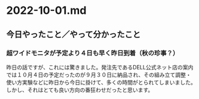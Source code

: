 # 2022-10-01.md

## 今日やったこと／やって分かったこと

### 超ワイドモニタが予定より４日も早く昨日到着（秋の珍事？）

昨日の話ですが、これには驚きました。発注先であるDELL公式ネット店の案内では１０月４日の予定だったのが９月３０日に納品され、その組み立て調整・使い方実験などに昨日から今日に掛けて、多くの時間がとられてしまいました。  
しかし、それはとても良い方向の番狂わせだったと思います。 


